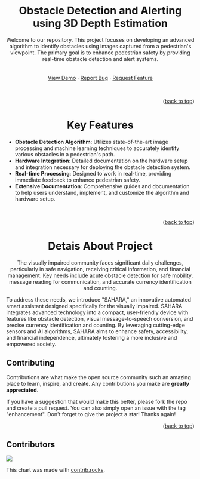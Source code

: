 <a name="readme-top"></a>

<br/>
<div align="center">
  <h1 align="center">Obstacle Detection and Alerting using 3D Depth Estimation</h1>

  <p align="center">
    Welcome to our repository. This project focuses on developing an advanced algorithm to identify obstacles using images captured from a pedestrian's viewpoint. The primary goal is to enhance pedestrian safety by providing real-time obstacle detection and alert systems.
    <br />  
    <br /> 
    <br />
    <a href="https://youtu.be/3QqH0R92WKA">View Demo</a>
    ·
    <a href="https://github.com/pranav-kale-01/obstacle-detection-and-avoidance-using-depth-estimation/issues">Report Bug</a>
    ·
    <a href="https://github.com/pranav-kale-01/obstacle-detection-and-avoidance-using-depth-estimation/issues">Request Feature</a>
    <br />
  </p>
</div>

<br/>
<p align="right">(<a href="#readme-top">back to top</a>)</p>

 <h1 align="center">Key Features</h1>
  
- **Obstacle Detection Algorithm**: Utilizes state-of-the-art image processing and machine learning techniques to accurately identify various obstacles in a pedestrian's path.
- **Hardware Integration**: Detailed documentation on the hardware setup and integration necessary for deploying the obstacle detection system.
- **Real-time Processing**: Designed to work in real-time, providing immediate feedback to enhance pedestrian safety.
- **Extensive Documentation**: Comprehensive guides and documentation to help users understand, implement, and customize the algorithm and hardware setup.

<br/>

<p align="right">(<a href="#readme-top">back to top</a>)</p>

<h1 align="center">Detais About Project</h1>
<p align="center">
    The visually impaired community faces significant daily challenges, particularly in safe navigation, receiving critical information, and financial management. Key needs include acute obstacle detection for safe mobility, message reading for communication, and accurate currency identification and counting.

To address these needs, we introduce "SAHARA," an innovative automated smart assistant designed specifically for the visually impaired. SAHARA integrates advanced technology into a compact, user-friendly device with features like obstacle detection, visual message-to-speech conversion, and precise currency identification and counting. By leveraging cutting-edge sensors and AI algorithms, SAHARA aims to enhance safety, accessibility, and financial independence, ultimately fostering a more inclusive and empowered society.</p>

## Contributing

Contributions are what make the open source community such an amazing place to learn, inspire, and create. Any contributions you make are **greatly appreciated**.

If you have a suggestion that would make this better, please fork the repo and create a pull request. You can also simply open an issue with the tag "enhancement".
Don't forget to give the project a star! Thanks again!

<p align="right">(<a href="#readme-top">back to top</a>)</p>

## Contributors

<a href="https://github.com/pranav-kale-01/obstacle-detection-and-avoidance-using-depth-estimation/graphs/contributors">
  <img src="https://contrib.rocks/image?repo=pranav-kale-01/obstacle-detection-and-avoidance-using-depth-estimation" />
</a>

This chart was made with [contrib.rocks](https://contrib.rocks).
